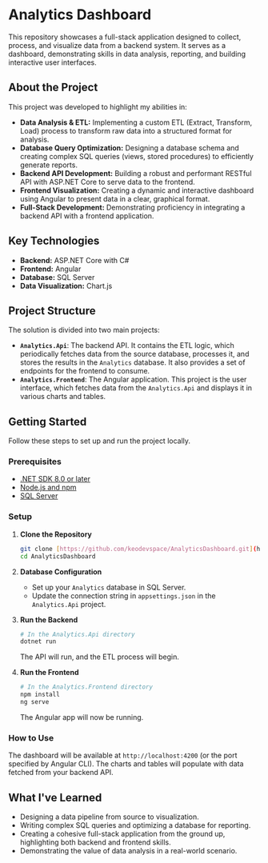 # Analytics Dashboard

This repository showcases a full-stack application designed to collect, process, and visualize data from a backend system. It serves as a dashboard, demonstrating skills in data analysis, reporting, and building interactive user interfaces.

## About the Project

This project was developed to highlight my abilities in:

* **Data Analysis & ETL:** Implementing a custom ETL (Extract, Transform, Load) process to transform raw data into a structured format for analysis.
* **Database Query Optimization:** Designing a database schema and creating complex SQL queries (views, stored procedures) to efficiently generate reports.
* **Backend API Development:** Building a robust and performant RESTful API with ASP.NET Core to serve data to the frontend.
* **Frontend Visualization:** Creating a dynamic and interactive dashboard using Angular to present data in a clear, graphical format.
* **Full-Stack Development:** Demonstrating proficiency in integrating a backend API with a frontend application.

## Key Technologies

* **Backend:** ASP.NET Core with C#
* **Frontend:** Angular
* **Database:** SQL Server
* **Data Visualization:** Chart.js

## Project Structure

The solution is divided into two main projects:

* **`Analytics.Api`**: The backend API. It contains the ETL logic, which periodically fetches data from the source database, processes it, and stores the results in the `Analytics` database. It also provides a set of endpoints for the frontend to consume.
* **`Analytics.Frontend`**: The Angular application. This project is the user interface, which fetches data from the `Analytics.Api` and displays it in various charts and tables.

## Getting Started

Follow these steps to set up and run the project locally.

### Prerequisites

* [.NET SDK 8.0 or later](https://dotnet.microsoft.com/download)
* [Node.js and npm](https://nodejs.org/en/download/)
* [SQL Server](https://www.microsoft.com/en-us/sql-server/sql-server-downloads)

### Setup

1.  **Clone the Repository**
    ```bash
    git clone [https://github.com/keodevspace/AnalyticsDashboard.git](https://github.com/keodevspace/AnalyticsDashboard.git)
    cd AnalyticsDashboard
    ```

2.  **Database Configuration**
    * Set up your `Analytics` database in SQL Server.
    * Update the connection string in `appsettings.json` in the `Analytics.Api` project.

3.  **Run the Backend**
    ```bash
    # In the Analytics.Api directory
    dotnet run
    ```
    The API will run, and the ETL process will begin.

4.  **Run the Frontend**
    ```bash
    # In the Analytics.Frontend directory
    npm install
    ng serve
    ```
    The Angular app will now be running.

### How to Use

The dashboard will be available at `http://localhost:4200` (or the port specified by Angular CLI). The charts and tables will populate with data fetched from your backend API.

## What I've Learned

* Designing a data pipeline from source to visualization.
* Writing complex SQL queries and optimizing a database for reporting.
* Creating a cohesive full-stack application from the ground up, highlighting both backend and frontend skills.
* Demonstrating the value of data analysis in a real-world scenario.
